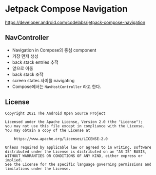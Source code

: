 # Jetpack Compose Navigation
https://developer.android.com/codelabs/jetpack-compose-navigation


## NavController
- Navigation in Compose의 중심 component
- 가장 먼저 생성
- back stack entries 추적
- 앞으로 이동
- back stack 조작
- screen states 사이를 navigating
- Compose에서는 `NavHostController` 라고 한다.


## License

```
Copyright 2021 The Android Open Source Project

Licensed under the Apache License, Version 2.0 (the "License");
you may not use this file except in compliance with the License.
You may obtain a copy of the License at

    https://www.apache.org/licenses/LICENSE-2.0

Unless required by applicable law or agreed to in writing, software
distributed under the License is distributed on an "AS IS" BASIS,
WITHOUT WARRANTIES OR CONDITIONS OF ANY KIND, either express or implied.
See the License for the specific language governing permissions and
limitations under the License.
```



